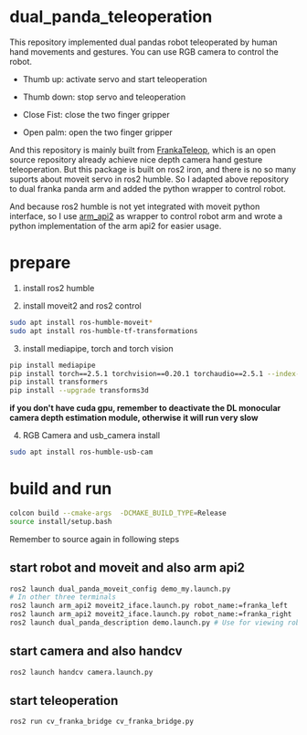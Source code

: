 # dual_panda_teleoperation

This repository implemented dual pandas robot teleoperated by human hand movements and gestures. You can use RGB camera to control the robot.

- Thumb up: activate servo and start teleoperation

- Thumb down: stop servo and teleoperation

- Close Fist: close the two finger gripper

- Open palm: open the two finger gripper

And this repository is mainly built from [FrankaTeleop](https://github.com/gjcliff/FrankaTeleop), which is an open source repository already achieve nice depth camera hand gesture teleoperation. But this package is built on ros2 iron, and there is no so many suports about moveit servo in ros2 humble. So I adapted above repository to dual franka panda arm and added the python wrapper to control robot.

And because ros2 humble is not yet integrated with moveit python interface, so I use [arm_api2](https://github.com/CroboticSolutions/arm_api2) as wrapper to control robot arm and wrote a python implementation of the arm api2 for easier usage.


# prepare
1. install ros2 humble

2. install moveit2 and ros2 control

``` bash
sudo apt install ros-humble-moveit*
sudo apt install ros-humble-tf-transformations
```

3. install mediapipe, torch and torch vision
```bash
pip install mediapipe
pip install torch==2.5.1 torchvision==0.20.1 torchaudio==2.5.1 --index-url https://download.pytorch.org/whl/cu121
pip install transformers
pip install --upgrade transforms3d
```
**if you don't have cuda gpu, remember to deactivate the DL monocular camera depth estimation module, otherwise it will run very slow**

4. RGB Camera and usb_camera install
```bash
sudo apt install ros-humble-usb-cam
```



# build and run

```bash
colcon build --cmake-args  -DCMAKE_BUILD_TYPE=Release
source install/setup.bash
```

Remember to source again in following steps

## start robot and moveit and also arm api2

```bash
ros2 launch dual_panda_moveit_config demo_my.launch.py
# In other three terminals
ros2 launch arm_api2 moveit2_iface.launch.py robot_name:=franka_left
ros2 launch arm_api2 moveit2_iface.launch.py robot_name:=franka_right
ros2 launch dual_panda_description demo.launch.py # Use for viewing robot and also the camera image and marker instructions
```

## start camera and also handcv
```bash
ros2 launch handcv camera.launch.py
```

## 

## start teleoperation
```bash
ros2 run cv_franka_bridge cv_franka_bridge.py
```



